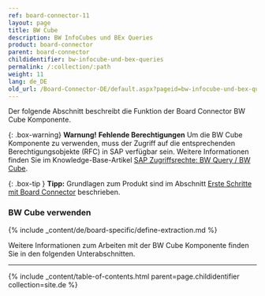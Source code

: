 ```yaml
---
ref: board-connector-11
layout: page
title: BW Cube
description: BW InfoCubes und BEx Queries
product: board-connector
parent: board-connector
childidentifier: bw-infocube-und-bex-queries
permalink: /:collection/:path
weight: 11
lang: de_DE
old_url: /Board-Connector-DE/default.aspx?pageid=bw-infocube-und-bex-queries
---
```

Der folgende Abschnitt beschreibt die Funktion der Board Connector BW Cube Komponente.

{: .box-warning}
**Warnung!** **Fehlende Berechtigungen**
Um die BW Cube Komponente zu verwenden, muss der Zugriff auf die entsprechenden Berechtigungsobjekte (RFC) in SAP verfügbar sein. 
Weitere Informationen finden Sie im Knowledge-Base-Artikel [SAP Zugriffsrechte: BW Query / BW Cube](https://kb.theobald-software.com/sap/authority-objects-sap-user-rights#bw-query--bw-cube).

{: .box-tip }
**Tipp:** Grundlagen zum Produkt sind im Abschnitt [Erste Schritte mit Board Connector](./erste-schritte) beschrieben.

### BW Cube verwenden
{% include _content/de/board-specific/define-extraction.md %}

Weitere Informationen zum Arbeiten mit der BW Cube Komponente finden Sie in den folgenden Unterabschnitten.

---

{% include _content/table-of-contents.html parent=page.childidentifier collection=site.de %}
